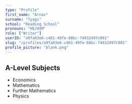 ```yaml
---
type: "Profile"
first_name: "Arnav"
surname: "Tyagi"
school: "Reading School"
pronouns: "HE/HIM"
role: ["Writer"]
userID: "a9fa03e6-c461-49fe-88bc-74932497c001"
slug: "/profiles/a9fa03e6-c461-49fe-88bc-74932497c001"
profile_picture: "blank.png"
---
```


## A-Level Subjects

- Economics
- Mathematics
- Further Mathematics
- Physics
    
